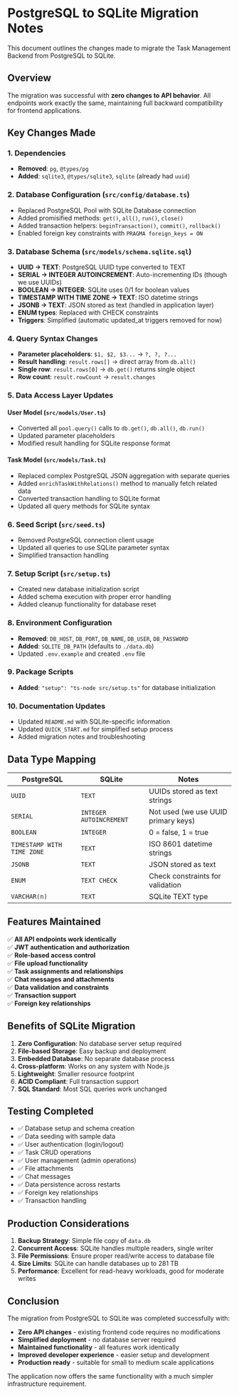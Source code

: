 # PostgreSQL to SQLite Migration Notes

This document outlines the changes made to migrate the Task Management Backend from PostgreSQL to SQLite.

## Overview

The migration was successful with **zero changes to API behavior**. All endpoints work exactly the same, maintaining full backward compatibility for frontend applications.

## Key Changes Made

### 1. Dependencies
- **Removed**: `pg`, `@types/pg`
- **Added**: `sqlite3`, `@types/sqlite3`, `sqlite` (already had `uuid`)

### 2. Database Configuration (`src/config/database.ts`)
- Replaced PostgreSQL Pool with SQLite Database connection
- Added promisified methods: `get()`, `all()`, `run()`, `close()`
- Added transaction helpers: `beginTransaction()`, `commit()`, `rollback()`
- Enabled foreign key constraints with `PRAGMA foreign_keys = ON`

### 3. Database Schema (`src/models/schema.sqlite.sql`)
- **UUID → TEXT**: PostgreSQL UUID type converted to TEXT
- **SERIAL → INTEGER AUTOINCREMENT**: Auto-incrementing IDs (though we use UUIDs)
- **BOOLEAN → INTEGER**: SQLite uses 0/1 for boolean values
- **TIMESTAMP WITH TIME ZONE → TEXT**: ISO datetime strings
- **JSONB → TEXT**: JSON stored as text (handled in application layer)
- **ENUM types**: Replaced with CHECK constraints
- **Triggers**: Simplified (automatic updated_at triggers removed for now)

### 4. Query Syntax Changes
- **Parameter placeholders**: `$1, $2, $3...` → `?, ?, ?...`
- **Result handling**: `result.rows[]` → direct array from `db.all()`
- **Single row**: `result.rows[0]` → `db.get()` returns single object
- **Row count**: `result.rowCount` → `result.changes`

### 5. Data Access Layer Updates

#### User Model (`src/models/User.ts`)
- Converted all `pool.query()` calls to `db.get()`, `db.all()`, `db.run()`
- Updated parameter placeholders
- Modified result handling for SQLite response format

#### Task Model (`src/models/Task.ts`)
- Replaced complex PostgreSQL JSON aggregation with separate queries
- Added `enrichTaskWithRelations()` method to manually fetch related data
- Converted transaction handling to SQLite format
- Updated all query methods for SQLite syntax

### 6. Seed Script (`src/seed.ts`)
- Removed PostgreSQL connection client usage
- Updated all queries to use SQLite parameter syntax
- Simplified transaction handling

### 7. Setup Script (`src/setup.ts`)
- Created new database initialization script
- Added schema execution with proper error handling
- Added cleanup functionality for database reset

### 8. Environment Configuration
- **Removed**: `DB_HOST`, `DB_PORT`, `DB_NAME`, `DB_USER`, `DB_PASSWORD`
- **Added**: `SQLITE_DB_PATH` (defaults to `./data.db`)
- Updated `.env.example` and created `.env` file

### 9. Package Scripts
- **Added**: `"setup": "ts-node src/setup.ts"` for database initialization

### 10. Documentation Updates
- Updated `README.md` with SQLite-specific information
- Updated `QUICK_START.md` for simplified setup process
- Added migration notes and troubleshooting

## Data Type Mapping

| PostgreSQL | SQLite | Notes |
|------------|--------|-------|
| `UUID` | `TEXT` | UUIDs stored as text strings |
| `SERIAL` | `INTEGER AUTOINCREMENT` | Not used (we use UUID primary keys) |
| `BOOLEAN` | `INTEGER` | 0 = false, 1 = true |
| `TIMESTAMP WITH TIME ZONE` | `TEXT` | ISO 8601 datetime strings |
| `JSONB` | `TEXT` | JSON stored as text |
| `ENUM` | `TEXT CHECK` | Check constraints for validation |
| `VARCHAR(n)` | `TEXT` | SQLite TEXT type |

## Features Maintained

✅ **All API endpoints work identically**  
✅ **JWT authentication and authorization**  
✅ **Role-based access control**  
✅ **File upload functionality**  
✅ **Task assignments and relationships**  
✅ **Chat messages and attachments**  
✅ **Data validation and constraints**  
✅ **Transaction support**  
✅ **Foreign key relationships**  

## Benefits of SQLite Migration

1. **Zero Configuration**: No database server setup required
2. **File-based Storage**: Easy backup and deployment
3. **Embedded Database**: No separate database process
4. **Cross-platform**: Works on any system with Node.js
5. **Lightweight**: Smaller resource footprint
6. **ACID Compliant**: Full transaction support
7. **SQL Standard**: Most SQL queries work unchanged

## Testing Completed

- ✅ Database setup and schema creation
- ✅ Data seeding with sample data
- ✅ User authentication (login/logout)
- ✅ Task CRUD operations
- ✅ User management (admin operations)
- ✅ File attachments
- ✅ Chat messages
- ✅ Data persistence across restarts
- ✅ Foreign key relationships
- ✅ Transaction handling

## Production Considerations

1. **Backup Strategy**: Simple file copy of `data.db`
2. **Concurrent Access**: SQLite handles multiple readers, single writer
3. **File Permissions**: Ensure proper read/write access to database file
4. **Size Limits**: SQLite can handle databases up to 281 TB
5. **Performance**: Excellent for read-heavy workloads, good for moderate writes

## Conclusion

The migration from PostgreSQL to SQLite was completed successfully with:
- **Zero API changes** - existing frontend code requires no modifications
- **Simplified deployment** - no database server required
- **Maintained functionality** - all features work identically
- **Improved developer experience** - easier setup and development
- **Production ready** - suitable for small to medium scale applications

The application now offers the same functionality with a much simpler infrastructure requirement.